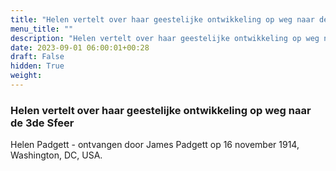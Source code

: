 ```yaml
---
title: "Helen vertelt over haar geestelijke ontwikkeling op weg naar de 3de Sfeer"
menu_title: ""
description: "Helen vertelt over haar geestelijke ontwikkeling op weg naar de 3de Sfeer"
date: 2023-09-01 06:00:01+00:28
draft: False
hidden: True
weight:
---
```

### Helen vertelt over haar geestelijke ontwikkeling op weg naar de 3de Sfeer

Helen Padgett - ontvangen door James Padgett op 16 november 1914, Washington, DC, USA.
